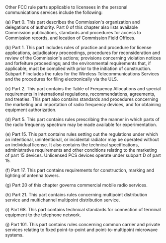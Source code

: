 Other FCC rule parts applicable to licensees in the personal communications services include the following:

(a) Part 0. This part describes the Commission's organization and delegations of authority. Part 0 of this chapter also lists available Commission publications, standards and procedures for access to Commission records, and location of Commission Field Offices.

(b) Part 1. This part includes rules of practice and procedure for license applications, adjudicatory proceedings, procedures for reconsideration and review of the Commission's actions; provisions concerning violation notices and forfeiture proceedings; and the environmental requirements that, if applicable, must be complied with prior to the initiation of construction. Subpart F includes the rules for the Wireless Telecommunications Services and the procedures for filing electronically via the ULS.

(c) Part 2. This part contains the Table of Frequency Allocations and special requirements in international regulations, recommendations, agreements, and treaties. This part also contains standards and procedures concerning the marketing and importation of radio frequency devices, and for obtaining equipment authorization.

(d) Part 5. This part contains rules prescribing the manner in which parts of the radio frequency spectrum may be made available for experimentation.

(e) Part 15. This part contains rules setting out the regulations under which an intentional, unintentional, or incidental radiator may be operated without an individual license. It also contains the technical specifications, administrative requirements and other conditions relating to the marketing of part 15 devices. Unlicensed PCS devices operate under subpart D of part 15.

(f) Part 17. This part contains requirements for construction, marking and lighting of antenna towers.

(g) Part 20 of this chapter governs commercial mobile radio services.

(h) Part 21. This part contains rules concerning multipoint distribution service and multichannel multipoint distribution service.
              

(i) Part 68. This part contains technical standards for connection of terminal equipment to the telephone network.

(j) Part 101. This part contains rules concerning common carrier and private services relating to fixed point-to-point and point-to-multipoint microwave systems.


